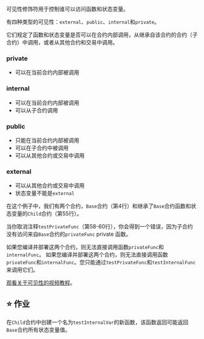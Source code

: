 可见性修饰符用于控制谁可以访问函数和状态变量。

有四种类型的可见性：`external`、`public`、`internal`和`private`。

它们规定了函数和状态变量是否可以在合约内部调用，从继承自该合约的合约（子合约）中调用，或者从其他合约和交易中调用。

### private

- 可以在当前合约内部被调用

### internal

- 可以在当前合约内部被调用
- 可以从子合约调用

### public

- 只能在当前合约内部被调用
- 可以在子合约中被调用
- 可以从其他合约或交易中调用

### external

- 可以从其他合约或交易中调用
- 状态变量不能是`external`

在这个例子中，我们有两个合约，`Base`合约（第4行）和继承了`Base`合约函数和状态变量的`Child`合约（第55行）。

当你取消注释`testPrivateFunc`（第58-60行），你会得到一个错误，因为子合约没有访问来自`Base`合约的`privateFunc` private 函数。

如果您编译并部署这两个合约，则无法直接调用函数`privateFunc`和`internalFunc`。 如果您编译并部署这两个合约，则无法直接调用函数`privateFunc`和`internalFunc`。您只能通过`testPrivateFunc`和`testInternalFunc`来调用它们。

<a href="https://www.youtube.com/watch?v=NBzQVJ6OrrQ" target="_blank">观看关于可见性的视频教程</a>。

## ⭐️ 作业

在`Child`合约中创建一个名为`testInternalVar`的新函数，该函数返回可能返回`Base`合约所有状态变量值。